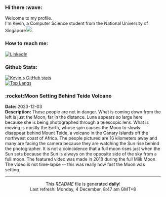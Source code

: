 <h3>Hi there :wave:</h3>

Welcome to my profile.   
I'm Kevin, a Computer Science student from the National University of Singapore<img src="https://img.icons8.com/color/96/000000/singapore-circular.png" width="20px"/>.</p>

<h3>How to reach me: </h3>
<a href="https://www.linkedin.com/in/kevin-foong/"><img alt="LinkedIn" src="https://img.shields.io/badge/linkedin-%230077B5.svg?&style=for-the-badge&logo=linkedin&logoColor=white" /></a> 

<h3>Github Stats: </h3> 

[![Kevin's GitHub stats](https://github-readme-stats.vercel.app/api?username=kevin9foong&theme=tokyonight)](https://github.com/anuraghazra/github-readme-stats) <br/>
[![Top Langs](https://github-readme-stats.vercel.app/api/top-langs/?username=kevin9foong&layout=compact&theme=tokyonight)](https://github.com/anuraghazra/github-readme-stats)

<h3>:rocket:Moon Setting Behind Teide Volcano</h3> 
<b>Date:</b> 2023-12-03<br/>
<b>Description:</b> These people are not in danger. What is coming down from the left is just the Moon, far in the distance. Luna appears so large here because she is being photographed through a telescopic lens.  What is moving is mostly the Earth, whose spin causes the Moon to slowly disappear behind Mount Teide, a volcano in the Canary Islands off the northwest coast of Africa. The people pictured are 16 kilometers away and  many are facing the camera because they are watching the Sun rise behind the photographer. It is not a coincidence that a full moon rises just when the Sun sets because the Sun is always on the opposite side of the sky from a full moon. The featured video was made in 2018 during the full Milk Moon.  The video is not time-lapse -- this was really how fast the Moon was setting.<br/>

------------
<p align="center">This <i>README</i> file is generated <b>daily</b>!</br>
Last refresh: Monday, 4 December, 8:47 am GMT+8<br />